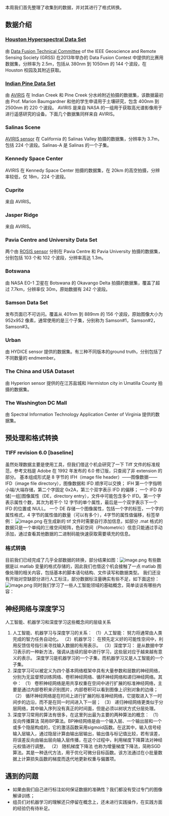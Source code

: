 本周我们首先整理了收集到的数据，并对其进行了格式转换。
## 数据介绍
### [Houston Hyperspectral Data Set](https://hyperspectral.ee.uh.edu/?page_id=459)
由 [Data Fusion Technical Committee](http://www.grss-ieee.org/community/technical-committees/data-fusion/) of the IEEE Geoscience and Remote Sensing Society (GRSS) 在2013年举办的 Data Fusion Contest 中提供的比赛用数据集，分辨率为 2.5m，包括从 380nm 到 1050nm 的 144 个波段，在 Houston 校园及其附近获取。
### [Indian Pine Data Set](https://purr.purdue.edu/publications/1947/1)
由 [AVIRIS](http://aviris.jpl.nasa.gov/) 在 Indian Creek 和 Pine Creek 分水岭附近拍摄的数据集，该数据最初由 Prof. Marion Baumgardner 和他的学生申请用于土壤研究，包含 400nm 到 2500nm 的 220 个波段。
AVIRIS 是来自 NASA 的一组用于获取高光谱影像用于进行遥感研究的设备。下面几个数据集同样来自 AVIRIS。
### Salinas Scene
[AVIRIS sensor](http://aviris.jpl.nasa.gov/) 在 California 的 Salinas Valley 拍摄的数据集，分辨率为 3.7m，包括 224 个波段。Salinas-A 是 Salinas 的一个子集。
### Kennedy Space Center
AVIRIS 在 Kennedy Space Center 拍摄的数据集，在 20km 的高空拍摄，分辨率较低，仅 18m，224 个波段。
### Cuprite
来自 AVIRIS。
### Jasper Ridge
来自 AVIRIS。
### Pavia Centre and University Data Set
两个由 [ROSIS sensor](http://www.opairs.aero/rosis_en.html) 分别在 Pavia Centre 和 Pavia University 拍摄的数据集，分别包括 103 个和 102 个波段，分辨率高达 1.3m。
### Botswana
由 NASA EO-1 卫星在 Botswana 的 Okavango Delta 拍摄的数据集，覆盖了超过 7.7km，分辨率仅 30m，原始数据有 242 个波段。
### Samson Data Set
发布页面已不可访问。覆盖从 401nm 到 889nm 的 156 个波段，原始图像大小为 952x952 像素，通常使用的是三个子集，分别称为 Samson#1，Samson#2，Samson#3。
###  Urban
由 HYDICE sensor 提供的数据集。有三种不同版本的ground truth，分别包括了不同数量的 endmember。
### **The China and **USA** Dataset**
由 Hyperion sensor 提供的在江苏盐城和 Hermiston city in Umatilla County 拍摄的数据集。
### The Washington DC Mall
由 Spectral Information Technology Application Center of Virginia 提供的数据集。
## 预处理和格式转换
### TIFF revision 6.0 [baseline]
虽然处理数据主要是使用工具，但我们借这个机会研究了一下 Tiff 文件的标准规范，参考文档是 Adobe 在 1992 年发布的 6.0 修订版，只查阅了非 extension 的部分。
基本组成形式是 8 字节的 IFH（image file header）——图像数据——IFD（image file directory），图像数据和 IFD 顺序可以交换；
IFH 第一个字指明小端/大端存储，第二个字固定 0x2A，第三个双字表示 IFD 的偏移；
一个 IFD 存储[一组]图像属性（DE，directory entry），文件中可能包含多个 IFD。第一个字表示属性个数，其次为若干个 12 字节的单个属性，最后是一个双字表示下一个 IFD 的位置或 NULL。
一个 DE 存储一个图像属性，包括一个字的标签，一个字的属性格式，4 字节的属性值的数量（可以有多个），4字节的属性值偏移，标签举例：
![image.png](https://cdn.nlark.com/yuque/0/2022/png/22108982/1651397525854-7433a6d4-f23d-420b-ad1c-61926b94b161.png#clientId=u4b42990d-7d3f-4&crop=0&crop=0&crop=1&crop=1&from=paste&height=316&id=u329dd584&margin=%5Bobject%20Object%5D&name=image.png&originHeight=392&originWidth=770&originalType=binary&ratio=1&rotation=0&showTitle=false&size=85470&status=done&style=none&taskId=u5e7560ef-8c1a-4ca8-87d8-b0b8e2e7ee0&title=&width=621.1764506756293)
在生成新的 tif 文件时需要自行添加信息，如部分 .mat 格式的数据只是一个单纯的三维空间矩阵，色彩空间（Photometric）信息只能通过手动添加，通过查看其他数据的二进制码能快速获取需要填充的信息。
### 格式转换
目前我们已经完成了几乎全部数据的转换，部分结果如图：![image.png](https://cdn.nlark.com/yuque/0/2022/png/22108982/1651410381023-37a554ad-96bb-4336-bcbc-e10812e9ddec.png#clientId=ud51e486d-deff-4&crop=0&crop=0&crop=1&crop=1&from=paste&height=871&id=u93e7b451&margin=%5Bobject%20Object%5D&name=image.png&originHeight=1080&originWidth=1919&originalType=binary&ratio=1&rotation=0&showTitle=false&size=1055391&status=done&style=none&taskId=u968a4f74-00b5-4a5b-ae49-5c09fa6cb8d&title=&width=1548.1007907097828)
有些数据是以 matlab 变量的格式存储的，因此我们也借这个机会接触了一点 matlab 图像处理的相关内容，包括基本的脚本语句结构、文件读写和数据类型。
我们还没有开始对空缺部分进行人工标注，部分数据标注量确实有些不足，如下面这份：
![image.png](https://cdn.nlark.com/yuque/0/2022/png/22108982/1651410698113-57d0d6da-ad58-41d7-a06b-1810d92e95a9.png#clientId=ud51e486d-deff-4&crop=0&crop=0&crop=1&crop=1&from=paste&height=649&id=ufd0eab3d&margin=%5Bobject%20Object%5D&name=image.png&originHeight=804&originWidth=1438&originalType=binary&ratio=1&rotation=0&showTitle=false&size=550421&status=done&style=none&taskId=ub365bdd1-bb67-456d-af55-8fdd4a59da7&title=&width=1160.0671897033183)
同时我们学习了一些人工智能领域的基础概念，简单谈谈有哪些内容：
## 神经网络与深度学习
人工智能、机器学习和深度学习这些概念间的层级关系

1.  人工智能、机器学习与深度学习的关系：
（1）人工智能： 努力将通常由人类完成的智力任务自动化。
（2）机器学习： 在预先定义好的可能性空间中，利用反馈信号指引来寻找输入数据的有用表示。
（3）深度学习： 是从数据中学习表示的一种新方法，强调从连续的层中进行学习，这些层对应于越来越有意义的表示。
深度学习是机器学习的一个子集，而机器学习又是人工智能的一个子集。 
1.  深度学习可以被定义为四个基本网络框架中具有大量参数和层数的神经网络，分别为无监督预训练网络、卷积神经网络、循环神经网络和递归神经网络。其中：
（1） 卷积神经网络是用共享权重在空间中进行扩展的标准神经网络，主要是通过内部卷积来识别图片，内部卷积可以看到图像上识别对象的边缘；
（2） 循环神经网络是在时间上进行扩展的标准神经网络，它提取进入下一时间步的边沿，而不是在同一时间进入下一层；
（3） 递归神经网络更类似于分层网络，其中输入序列没有真正的时间面，但是必须以树状方式分层处理。 
1.  深度学习常用的算法有很多，在这里列出最为主要的两种算法的概念：
（1） 反向传播算法
简称BP算法。BP神经网络是由一个输入层、一个输出层和一个或多个隐层构成的，它的激活函数采用sigmoid函数。在这其中，输入信号经输入层输入，通过隐层计算由输出层输出，输出值与标记值比较，若有误差，将误差反向由输出层向输入层传播，在这个过程中，利用梯度下降算法对神经元权值进行调整。
（2） 随机梯度下降法
也称为增量梯度下降法，简称SGD算法。其是一种迭代方法，用于优化可微分目标函数。该方法通过在小批量数据上计算损失函数的梯度而迭代地更新权重与偏置项。 
## 遇到的问题

- 如果由我们自己进行标注如何保证数据的准确性？我们都没有受过专门的图像解译训练；
- 组员们对机器学习的理解还只停留在概念上，还未进行实践操作，在实践方面的经验仍有待补足。

